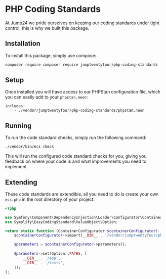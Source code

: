 # PHP Coding Standards

At [Jump24](https://jump24.co.uk/) we pride ourselves on keeping our coding standards under tight control, this is why we built this package.

## Installation

To install this package, simply use compose:

```bash
composer require composer require jumptwentyfour/php-coding-standards
```

## Setup

Once installed you will have access to our PHPStan configuration file, which you can easily add to your `phpstan.neon`:

```neon
includes:
    - ./vendor/jumptwentyfour/php-coding-standards/phpstan.neon
```
## Running

To run the code standard checks, simply run the following command:

```bash
./vendor/bin/ecs check
```
This will run the configured code standard checks for you, giving you feedback on where your code is and what improvements you need to implement

## Extending

These code standards are extendible, all you need to do is create your own `ecs.php` in the root directory of your project:

```php
<?php

use Symfony\Component\DependencyInjection\Loader\Configurator\ContainerConfigurator;
use Symplify\EasyCodingStandard\ValueObject\Option;

return static function (ContainerConfigurator $containerConfigurator): void {
    $containerConfigurator->import(__DIR__ . '/vendor/jumptwentyfour/php-coding-standards/ecs.php');

    $parameters = $containerConfigurator->parameters();
    
    $parameters->set(Option::PATHS, [
        __DIR__ . '/app',
        __DIR__ . '/tests',
    ]);
};
```
